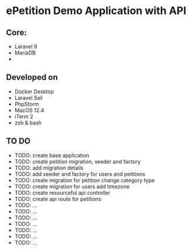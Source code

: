 # ePetition Demo Application with API

## Core:
- Laravel 9
- MariaDB
- 

## Developed on

- Docker Desktop
- Laravel Sail
- PhpStorm
- MacOS 12.4
- iTerm 2 
- zsh & bash

## TO DO

- TODO: create base application 
- TODO: create petition migration, seeder and factory
- TODO: add migration details
- TODO: add seeder and factory for users and petitions
- TODO: create migration for petition change category type
- TODO: create migration for users add timezone
- TODO: create resourceful api controller 
- TODO: create api route for petitions
- TODO: ...
- TODO: ...
- TODO: ...
- TODO: ...
- TODO: ...
- TODO: ...
- TODO: ...
